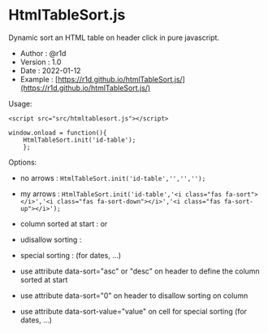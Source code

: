 # HtmlTableSort.js
Dynamic sort an HTML table on header click in pure javascript.

- Author  : @r1d
- Version : 1.0 
- Date    : 2022-01-12
- Example : [https://r1d.github.io/htmlTableSort.js/](https://r1d.github.io/htmlTableSort.js/)

Usage: 

```
<script src="src/htmltablesort.js"></script>

window.onload = function(){
    HtmlTableSort.init('id-table');
    };
```

Options:

- no arrows : `HtmlTableSort.init('id-table','','','');`
- my arrows : `HtmlTableSort.init('id-table','<i class="fas fa-sort"></i>','<i class="fas fa-sort-down"></i>','<i class="fas fa-sort-up"></i>');`
- column sorted at start : <th data-sort="asc"> or <th data-sort="desc">
- udisallow sorting : <th data-sort="0">
- special sorting : <td data-sort-value="value"> (for dates, ...)

- use attribute data-sort="asc" or "desc" on <th> header to define the column sorted at start
- use attribute data-sort="0" on <th> header to disallow sorting on column
- use attribute data-sort-value="value" on <td> cell for special sorting (for dates, ...)
